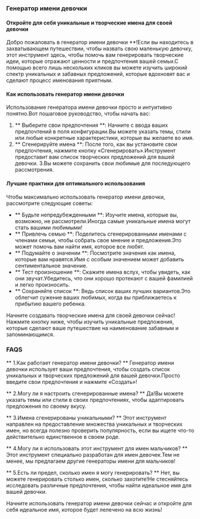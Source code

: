 ### Генератор имени девочки

#### Откройте для себя уникальные и творческие имена для своей девочки

Добро пожаловать в генератор имени девочки **!Если вы находитесь в захватывающем путешествии, чтобы назвать свою маленькую девочку, этот инструмент здесь, чтобы помочь вам генерировать творческие идеи, которые отражают ценности и предпочтения вашей семьи.С помощью всего лишь нескольких кликов вы можете изучить широкий спектр уникальных и забавных предложений, которые вдохновят вас и сделают процесс именования приятным.

#### Как использовать генератор имени девочки

Использование генератора имени девочки просто и интуитивно понятно.Вот пошаговое руководство, чтобы начать вас:

1. ** Выберите свои предпочтения **: Начните с ввода ваших предпочтений в поля конфигурации.Вы можете указать темы, стили или любые конкретные характеристики, которые вы желаете во имя.
2. ** Сгенерируйте имена **: После того, как вы установите свои предпочтения, нажмите кнопку «Сгенерировать».Инструмент предоставит вам список творческих предложений для вашей девочки.
3.Вы можете сохранить свои любимые для последующего рассмотрения.

#### Лучшие практики для оптимального использования

Чтобы максимально использовать генератор имени девочки, рассмотрите следующие советы:

- ** Будьте непредубежденными **: Изучите имена, которые вы, возможно, не рассмотрели.Иногда самые уникальные имена могут стать вашими любимыми!
- ** Привлечь семью **: Поделитесь сгенерированными именами с членами семьи, чтобы собрать свое мнение и предложения.Это может помочь вам найти имя, которое все любят.
- ** Подумайте о значении **: Посмотрите значения как имена, которые вам нравятся.Имя с особым значением может добавить сентиментальное значение.
- ** Тест произношение **: Скажите имена вслух, чтобы увидеть, как они звучат.Убедитесь, что они хорошо протекают с вашей фамилией и легко произносить.
- ** Сохраняйте список **: Ведь список ваших лучших вариантов.Это облегчит сужение ваших любимых, когда вы приближаетесь к прибытию вашего ребенка.

Начните создавать творческие имена для своей девочки сейчас!Нажмите кнопку ниже, чтобы изучить уникальные предложения, которые сделают ваше путешествие на наименование забавным и запоминающимся.

### FAQS

** 1.Как работает генератор имени девочки? **
Генератор имени девочки использует ваши предпочтения, чтобы создать список уникальных и творческих предложений для вашей девочки.Просто введите свои предпочтения и нажмите «Создать»!

** 2.Могу ли я настроить сгенерированные имена? **
Да!Вы можете указать темы или стили в своих предпочтениях, чтобы адаптировать предложения по своему вкусу.

** 3.Имена сгенерированы уникальными? **
Этот инструмент направлен на предоставление множества уникальных и творческих имен, но всегда полезно проверить популярность, если вы ищете что-то действительно единственное в своем роде.

** 4.Могу ли я использовать этот инструмент для имен мальчиков? **
Этот инструмент специально разработан для имен девочек.Тем не менее, мы предлагаем другие генераторы имени для мальчиков!

** 5.Есть ли предел, сколько имен я могу генерировать? **
Нет, вы можете генерировать столько имен, сколько захотите!Не стесняйтесь исследовать различные предпочтения, чтобы найти идеальное имя для вашей девочки.

Начните использовать генератор имени девочки сейчас и откройте для себя идеальное имя, которое будет лелечено на всю жизнь!
